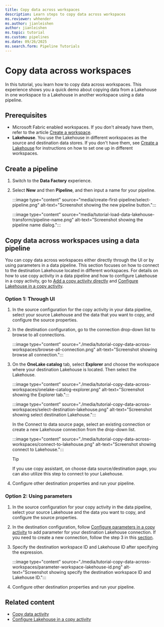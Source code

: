 ```yaml
---
title: Copy data across workspaces
description: Learn steps to copy data across workspaces
ms.reviewer: whhender
ms.author: jianleishen
author: jianleishen
ms.topic: tutorial
ms.custom: pipelines
ms.date: 09/26/2025
ms.search.form: Pipeline Tutorials
---
```


# Copy data across workspaces

In this tutorial, you learn how to copy data across workspaces. This experience shows you a quick demo about copying data from a Lakehouse in one workspace to a Lakehouse in another workspace using a data pipeline. 

## Prerequisites

- Microsoft Fabric enabled workspaces. If you don't already have them, refer to the article [Create a workspace](../fundamentals/create-workspaces.md).
- **Lakehouse**. You use the Lakehouse in different workspaces as the source and destination data stores. If you don't have them, see [Create a Lakehouse](../data-engineering/create-lakehouse.md) for instructions on how to set one up in different workspaces.

## Create a pipeline 

1. Switch to the **Data Factory** experience.

1. Select **New** and then **Pipeline**, and then input a name for your pipeline.

   :::image type="content" source="media/create-first-pipeline/select-pipeline.png" alt-text="Screenshot showing the new pipeline button.":::

   :::image type="content" source="media/tutorial-load-data-lakehouse-transform/pipeline-name.png" alt-text="Screenshot showing the pipeline name dialog.":::

## Copy data across workspaces using a data pipeline

You can copy data across workspaces either directly through the UI or by using parameters in a data pipeline. This section focuses on how to connect to the destination Lakehouse located in different workspaces. For details on how to use copy activity in a data pipeline and how to configure Lakehouse in a copy activity, go to [Add a copy activity directly](copy-data-activity.md#add-a-copy-activity-directly) and [Configure Lakehouse in a copy activity](connector-lakehouse-copy-activity.md). 

### Option 1: Through UI

1. In the source configuration for the copy activity in your data pipeline, select your source Lakehouse and the data that you want to copy, and configure the source properties.
1. In the destination configuration, go to the connection drop-down list to browse to all connections. 
    
    :::image type="content" source="./media/tutorial-copy-data-across-workspaces/browse-all-connection.png" alt-text="Screenshot showing browse all connection.":::

1. On the **OneLake catalog** tab, select **Explorer** and choose the workspace where your destination Lakehouse is located. Then select the Lakehouse. 

    :::image type="content" source="./media/tutorial-copy-data-across-workspaces/onelake-catalog-explorer.png" alt-text="Screenshot showing the Explorer tab.":::
    
    :::image type="content" source="./media/tutorial-copy-data-across-workspaces/select-destination-lakehouse.png" alt-text="Screenshot showing select destination Lakehouse.":::

    In the Connect to data source page, select an existing connection or create a new Lakehouse connection from the drop-down list.

    :::image type="content" source="./media/tutorial-copy-data-across-workspaces/connect-to-lakehouse.png" alt-text="Screenshot showing connect to Lakehouse.":::

    > [!TIP]
    > If you use copy assistant, on choose data source/destination page, you can also utilize this step to connect to your Lakehouse.

1. Configure other destination properties and run your pipeline.


### Option 2: Using parameters

1. In the source configuration for your copy activity in the data pipeline, select your source Lakehouse and the data you want to copy, and configure the source properties.

1. In the destination configuration, follow [Configure parameters in a copy activity](copy-data-activity.md#configure-parameters-in-a-copy-activity) to add parameter for your destination Lakehouse connection. If you need to create a new connection, follow the step 3 in this [section](#option-1-through-ui).
1. Specify the destination workspace ID and Lakehouse ID after specifying the expression.

    :::image type="content" source="./media/tutorial-copy-data-across-workspaces/parameter-workspace-lakehouse-id.png" alt-text="Screenshot showing specify the destination workspace ID and Lakehouse ID.":::

1. Configure other destination properties and run your pipeline.

## Related content

- [Copy data activity](copy-data-activity.md)
- [Configure Lakehouse in a copy activity](connector-lakehouse-copy-activity.md)